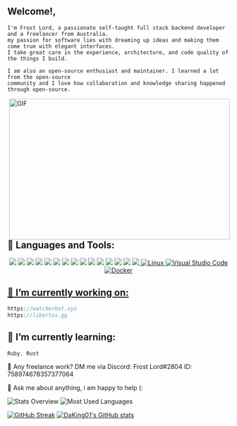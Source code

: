 ## Welcome!,
```
I'm Frost Lord, a passionate self-taught full stack backend developer and a freelancer from Australia.
my passion for software lies with dreaming up ideas and making them come true with elegant interfaces.
I take great care in the experience, architecture, and code quality of the things I build.

I am also an open-source enthusiast and maintainer. I learned a lot from the open-source
community and I love how collaboration and knowledge sharing happened through open-source.
```
<img align="right" alt="GIF" src="https://github.com/abhisheknaiidu/abhisheknaiidu/raw/master/code.gif?raw=true" width="500" height="320" style="max-width: 100%;">

## 🧰 Languages and Tools:
<p align="center">
<a target="_blank" rel="noopener noreferrer" href="https://camo.githubusercontent.com/abafba218fbed7043af4edc6206b60a6b5ee06c95779e883256907673927dce7/68747470733a2f2f696d672e736869656c64732e696f2f62616467652f4e6f64652e4a532d626c61636b3f7374796c653d666f722d7468652d6261646765266c6f676f3d6e6f6465"><img src="https://camo.githubusercontent.com/abafba218fbed7043af4edc6206b60a6b5ee06c95779e883256907673927dce7/68747470733a2f2f696d672e736869656c64732e696f2f62616467652f4e6f64652e4a532d626c61636b3f7374796c653d666f722d7468652d6261646765266c6f676f3d6e6f6465" data-canonical-src="https://img.shields.io/badge/Node.JS-black?style=for-the-badge&amp;logo=node" style="max-width: 100%;"></a>
<a target="_blank" rel="noopener noreferrer" href="https://camo.githubusercontent.com/9baa2e3ef7f2b613a786471a255cc9a8eaa4b58b87b97c2c3d9615b14ca02593/68747470733a2f2f696d672e736869656c64732e696f2f62616467652f2d48544d4c352d626c61636b3f7374796c653d666f722d7468652d6261646765266c6f676f3d48544d4c35"><img src="https://camo.githubusercontent.com/9baa2e3ef7f2b613a786471a255cc9a8eaa4b58b87b97c2c3d9615b14ca02593/68747470733a2f2f696d672e736869656c64732e696f2f62616467652f2d48544d4c352d626c61636b3f7374796c653d666f722d7468652d6261646765266c6f676f3d48544d4c35" data-canonical-src="https://img.shields.io/badge/-HTML5-black?style=for-the-badge&amp;logo=HTML5" style="max-width: 100%;"></a>
<a target="_blank" rel="noopener noreferrer" href="https://camo.githubusercontent.com/4ce8ce681df2ab99362296f8af4cb86076666abc87eeae21401e2d2335953e18/68747470733a2f2f696d672e736869656c64732e696f2f62616467652f4353532d626c61636b3f7374796c653d666f722d7468652d6261646765266c6f676f3d63737333266c6f676f436f6c6f723d313537324236"><img src="https://camo.githubusercontent.com/4ce8ce681df2ab99362296f8af4cb86076666abc87eeae21401e2d2335953e18/68747470733a2f2f696d672e736869656c64732e696f2f62616467652f4353532d626c61636b3f7374796c653d666f722d7468652d6261646765266c6f676f3d63737333266c6f676f436f6c6f723d313537324236" data-canonical-src="https://img.shields.io/badge/CSS-black?style=for-the-badge&amp;logo=css3&amp;logoColor=1572B6" style="max-width: 100%;"></a>
<a target="_blank" rel="noopener noreferrer" href="https://camo.githubusercontent.com/89f4068122bd492879c7dc6ce17c5c98ea502d7447870b2c6715282cb34bcc9e/68747470733a2f2f696d672e736869656c64732e696f2f62616467652f4a6176617363726970742d626c61636b3f7374796c653d666f722d7468652d6261646765266c6f676f3d6a617661736372697074"><img src="https://camo.githubusercontent.com/89f4068122bd492879c7dc6ce17c5c98ea502d7447870b2c6715282cb34bcc9e/68747470733a2f2f696d672e736869656c64732e696f2f62616467652f4a6176617363726970742d626c61636b3f7374796c653d666f722d7468652d6261646765266c6f676f3d6a617661736372697074" data-canonical-src="https://img.shields.io/badge/Javascript-black?style=for-the-badge&amp;logo=javascript" style="max-width: 100%;"></a>
  <a target="_blank" rel="noopener noreferrer" href="https://camo.githubusercontent.com/b494db70c3458ab7bc3666cbb459eeaafabf3cee73ce4d3c0506c0687af1c393/68747470733a2f2f696d672e736869656c64732e696f2f62616467652f547970657363726970742d626c61636b3f7374796c653d666f722d7468652d6261646765266c6f676f3d74797065736372697074"><img src="https://camo.githubusercontent.com/b494db70c3458ab7bc3666cbb459eeaafabf3cee73ce4d3c0506c0687af1c393/68747470733a2f2f696d672e736869656c64732e696f2f62616467652f547970657363726970742d626c61636b3f7374796c653d666f722d7468652d6261646765266c6f676f3d74797065736372697074" data-canonical-src="https://img.shields.io/badge/Typescript-black?style=for-the-badge&amp;logo=typescript" style="max-width: 100%;"></a>
<a target="_blank" rel="noopener noreferrer" href="https://camo.githubusercontent.com/1ec568775eaf24311cd01382399cb21b34180471dd52a3b614681b3ff2086d6d/68747470733a2f2f696d672e736869656c64732e696f2f62616467652f5461696c77696e644353532d626c61636b3f7374796c653d666f722d7468652d6261646765266c6f676f3d5461696c77696e64253230435353"><img src="https://camo.githubusercontent.com/1ec568775eaf24311cd01382399cb21b34180471dd52a3b614681b3ff2086d6d/68747470733a2f2f696d672e736869656c64732e696f2f62616467652f5461696c77696e644353532d626c61636b3f7374796c653d666f722d7468652d6261646765266c6f676f3d5461696c77696e64253230435353" data-canonical-src="https://img.shields.io/badge/TailwindCSS-black?style=for-the-badge&amp;logo=Tailwind%20CSS" style="max-width: 100%;"></a>
<a target="_blank" rel="noopener noreferrer" href="https://camo.githubusercontent.com/dab2cfdd22a634aba25b66b025afa5b2ccbd8ada56af83aa44d1d86d24afbf7c/68747470733a2f2f696d672e736869656c64732e696f2f62616467652f466f6e74253230417765736f6d652d626c61636b3f7374796c653d666f722d7468652d6261646765266c6f676f3d466f6e74253230417765736f6d65"><img src="https://camo.githubusercontent.com/dab2cfdd22a634aba25b66b025afa5b2ccbd8ada56af83aa44d1d86d24afbf7c/68747470733a2f2f696d672e736869656c64732e696f2f62616467652f466f6e74253230417765736f6d652d626c61636b3f7374796c653d666f722d7468652d6261646765266c6f676f3d466f6e74253230417765736f6d65" data-canonical-src="https://img.shields.io/badge/Font%20Awesome-black?style=for-the-badge&amp;logo=Font%20Awesome" style="max-width: 100%;"></a>
<a target="_blank" rel="noopener noreferrer" href="https://camo.githubusercontent.com/7a1dcc422235eaa6dfad6cdebd7faae0da703a917691a0685a9dfb1280288257/68747470733a2f2f696d672e736869656c64732e696f2f62616467652f4769746875622d626c61636b3f7374796c653d666f722d7468652d6261646765266c6f676f3d476974687562"><img src="https://camo.githubusercontent.com/7a1dcc422235eaa6dfad6cdebd7faae0da703a917691a0685a9dfb1280288257/68747470733a2f2f696d672e736869656c64732e696f2f62616467652f4769746875622d626c61636b3f7374796c653d666f722d7468652d6261646765266c6f676f3d476974687562" data-canonical-src="https://img.shields.io/badge/Github-black?style=for-the-badge&amp;logo=Github" style="max-width: 100%;"></a>
<a target="_blank" rel="noopener noreferrer" href="https://camo.githubusercontent.com/e0f90d94c1a8488962821de8646d2076e4734f60ff996d444a06bd0f271e765d/68747470733a2f2f696d672e736869656c64732e696f2f62616467652f56697375616c25323053747564696f253230436f64652d626c61636b3f7374796c653d666f722d7468652d6261646765266c6f676f3d76697375616c2d73747564696f2d636f6465266c6f676f436f6c6f723d303037414343"><img src="https://camo.githubusercontent.com/e0f90d94c1a8488962821de8646d2076e4734f60ff996d444a06bd0f271e765d/68747470733a2f2f696d672e736869656c64732e696f2f62616467652f56697375616c25323053747564696f253230436f64652d626c61636b3f7374796c653d666f722d7468652d6261646765266c6f676f3d76697375616c2d73747564696f2d636f6465266c6f676f436f6c6f723d303037414343" data-canonical-src="https://img.shields.io/badge/Visual%20Studio%20Code-black?style=for-the-badge&amp;logo=visual-studio-code&amp;logoColor=007ACC" style="max-width: 100%;"></a>
<a target="_blank" rel="noopener noreferrer" href="https://camo.githubusercontent.com/d98e048a63e101898ac25f646b0466303daaa1103a318723d75c50d01a004ca4/68747470733a2f2f696d672e736869656c64732e696f2f62616467652f4e504d2d626c61636b3f7374796c653d666f722d7468652d6261646765266c6f676f3d6e706d"><img src="https://camo.githubusercontent.com/d98e048a63e101898ac25f646b0466303daaa1103a318723d75c50d01a004ca4/68747470733a2f2f696d672e736869656c64732e696f2f62616467652f4e504d2d626c61636b3f7374796c653d666f722d7468652d6261646765266c6f676f3d6e706d" data-canonical-src="https://img.shields.io/badge/NPM-black?style=for-the-badge&amp;logo=npm" style="max-width: 100%;"></a>
<a target="_blank" rel="noopener noreferrer" href="https://camo.githubusercontent.com/d08c96e0c77015d41cb52d456e8bf33de0b13cc005bd4800d80329af9b123eee/68747470733a2f2f696d672e736869656c64732e696f2f62616467652f4d6f6e676f44422d626c61636b3f7374796c653d666f722d7468652d6261646765266c6f676f3d4d6f6e676f6462"><img src="https://camo.githubusercontent.com/d08c96e0c77015d41cb52d456e8bf33de0b13cc005bd4800d80329af9b123eee/68747470733a2f2f696d672e736869656c64732e696f2f62616467652f4d6f6e676f44422d626c61636b3f7374796c653d666f722d7468652d6261646765266c6f676f3d4d6f6e676f6462" data-canonical-src="https://img.shields.io/badge/MongoDB-black?style=for-the-badge&amp;logo=Mongodb" style="max-width: 100%;"></a>
<a target="_blank" rel="noopener noreferrer" href="https://camo.githubusercontent.com/a1cc2b2efce9571517264eab3a6ec884074e78dada1d3a0359dfd33923469f3e/68747470733a2f2f696d672e736869656c64732e696f2f62616467652f50686f746f73686f702d626c61636b3f7374796c653d666f722d7468652d6261646765266c6f676f3d41646f626525323050686f746f73686f70"><img src="https://camo.githubusercontent.com/a1cc2b2efce9571517264eab3a6ec884074e78dada1d3a0359dfd33923469f3e/68747470733a2f2f696d672e736869656c64732e696f2f62616467652f50686f746f73686f702d626c61636b3f7374796c653d666f722d7468652d6261646765266c6f676f3d41646f626525323050686f746f73686f70" data-canonical-src="https://img.shields.io/badge/Photoshop-black?style=for-the-badge&amp;logo=Adobe%20Photoshop" style="max-width: 100%;"></a>
<a target="_blank" rel="noopener noreferrer" href="https://camo.githubusercontent.com/7db5976e41b787c96bf18219124761b6f6ab93e8cda559c4b06ce7099ad3513b/68747470733a2f2f696d672e736869656c64732e696f2f62616467652f57696e646f77732d626c61636b3f7374796c653d666f722d7468652d6261646765266c6f676f3d57696e646f7773"><img src="https://camo.githubusercontent.com/7db5976e41b787c96bf18219124761b6f6ab93e8cda559c4b06ce7099ad3513b/68747470733a2f2f696d672e736869656c64732e696f2f62616467652f57696e646f77732d626c61636b3f7374796c653d666f722d7468652d6261646765266c6f676f3d57696e646f7773" data-canonical-src="https://img.shields.io/badge/Windows-black?style=for-the-badge&amp;logo=Windows" style="max-width: 100%;"></a>
<a target="_blank" rel="noopener noreferrer" href="https://camo.githubusercontent.com/35b4fc29d92661064550aa516f59797626162e42194612bd8b8d463363e3e7c1/68747470733a2f2f696d672e736869656c64732e696f2f62616467652f41726475696e6f2d626c61636b3f7374796c653d666f722d7468652d6261646765266c6f676f3d41726475696e6f"><img src="https://camo.githubusercontent.com/35b4fc29d92661064550aa516f59797626162e42194612bd8b8d463363e3e7c1/68747470733a2f2f696d672e736869656c64732e696f2f62616467652f41726475696e6f2d626c61636b3f7374796c653d666f722d7468652d6261646765266c6f676f3d41726475696e6f" data-canonical-src="https://img.shields.io/badge/Arduino-black?style=for-the-badge&amp;logo=Arduino" style="max-width: 100%;"></a>
<a target="_blank" rel="noopener noreferrer" href="https://camo.githubusercontent.com/fd6bc72765cf2f4d40f3e646b2f88b3e413830b1d2b05669bc59285b69443d50/68747470733a2f2f696d672e736869656c64732e696f2f62616467652f446973636f72642d626c61636b3f7374796c653d666f722d7468652d6261646765266c6f676f3d446973636f7264"><img src="https://camo.githubusercontent.com/fd6bc72765cf2f4d40f3e646b2f88b3e413830b1d2b05669bc59285b69443d50/68747470733a2f2f696d672e736869656c64732e696f2f62616467652f446973636f72642d626c61636b3f7374796c653d666f722d7468652d6261646765266c6f676f3d446973636f7264" data-canonical-src="https://img.shields.io/badge/Discord-black?style=for-the-badge&amp;logo=Discord" style="max-width: 100%;">
<img alt="Linux" src="https://camo.githubusercontent.com/e6e23929b59f0d903f97a4697f304f549be540b61a8283bc3d69aecfe5fdd8d4/68747470733a2f2f696d672e736869656c64732e696f2f62616467652f4c696e75782d4643433632343f7374796c653d666c6174266c6f676f3d6c696e7578266c6f676f436f6c6f723d626c61636b" data-canonical-src="https://img.shields.io/badge/Linux-FCC624?style=flat&amp;logo=linux&amp;logoColor=black" style="max-width: 100%;">
  <img alt="Visual Studio Code" src="https://camo.githubusercontent.com/f53628686f10ddabc221f47e91499adfaaed5663511900009deb71bd3c873236/68747470733a2f2f696d672e736869656c64732e696f2f62616467652f56697375616c25323053747564696f253230436f64652d3030373864372e7376673f6c6f676f3d76697375616c2d73747564696f2d636f6465266c6f676f436f6c6f723d7768697465" data-canonical-src="https://img.shields.io/badge/Visual%20Studio%20Code-0078d7.svg?logo=visual-studio-code&amp;logoColor=white" style="max-width: 100%;">
<img alt="Docker" src="https://camo.githubusercontent.com/4d015bf250194995d899a5d2b90babf1afc4458c1589b93e58fdfa4119749a49/68747470733a2f2f696d672e736869656c64732e696f2f62616467652f2d446f636b65722d3436613266313f7374796c653d666c61742d737175617265266c6f676f3d646f636b6572266c6f676f436f6c6f723d7768697465" data-canonical-src="https://img.shields.io/badge/-Docker-46a2f1?style=flat-square&amp;logo=docker&amp;logoColor=white" style="max-width: 100%;">
</p>

## 🔭 I’m currently working on:
```js
https://watcherbot.xyz
https://libertas.gg
```
## 🌱 I’m currently learning:
```js
Ruby, Rust
```
💼 Any freelance work? DM me via Discord: Frost Lord#2804 ID: 758974678357377064

💬 Ask me about anything, i am happy to help (:


<p dir="auto"><img src="https://raw.githubusercontent.com/DaKing01/github-stats-transparent/output/generated/overview.svg" alt="Stats Overview" style="max-width: 100%;">
<img src="https://raw.githubusercontent.com/DaKing01/github-stats-transparent/output/generated/languages.svg" alt="Most Used Languages" style="max-width: 100%;"></p>

[![GitHub Streak](https://github-readme-streak-stats.herokuapp.com/?user=DaKing01)](https://git.io/streak-stats)
[![DaKing01's GitHub stats](https://github-readme-stats.vercel.app/api?username=DaKing01)](https://git.io/streak-stats)


<!--
**DaKing01/DaKing01** is a ✨ _special_ ✨ repository because its `README.md` (this file) appears on your GitHub profile.

Here are some ideas to get you started:

- 🔭 I’m currently working on ...
- 🌱 I’m currently learning ...
- 👯 I’m looking to collaborate on ...
- 🤔 I’m looking for help with ...
- 💬 Ask me about ...
- 📫 How to reach me: ...
- 😄 Pronouns: ...
- ⚡ Fun fact: ...
-->
